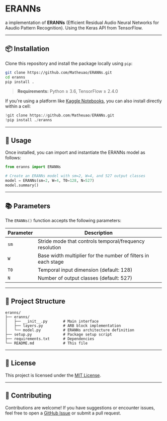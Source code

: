 
# ERANNs
a implementation of **ERANNs** (Efficient Residual Audio Neural Networks for Aaudio Pattern Recognition). Using the Keras API from TensorFlow.

---

## 📦 Installation

Clone this repository and install the package locally using `pip`:

```bash
git clone https://github.com/Matheuao/ERANNs.git
cd eranns
pip install .
````

> **Requirements:** Python ≥ 3.6, TensorFlow ≥ 2.4.0

If you're using a platform like [Kaggle Notebooks](https://www.kaggle.com/code), you can also install directly within a cell:

```python
!git clone https://github.com/Matheuao/ERANNs.git
!pip install ./eranns
```

---

## 🚀 Usage

Once installed, you can import and instantiate the ERANNs model as follows:

```python
from eranns import ERANNs

# Create an ERANNs model with sm=2, W=4, and 527 output classes
model = ERANNs(sm=2, W=4, T0=128, N=527)
model.summary()
```

---

## 📚 Parameters

The `ERANNs()` function accepts the following parameters:

| Parameter | Description                                                   |
| --------- | ------------------------------------------------------------- |
| `sm`      | Stride mode that controls temporal/frequency resolution       |
| `W`       | Base width multiplier for the number of filters in each stage |
| `T0`      | Temporal input dimension (default: 128)                       |
| `N`       | Number of output classes (default: 527)                       |

---

## 📁 Project Structure

```
eranns/
├── eranns/
│   ├── __init__.py       # Main interface
│   ├── layers.py         # ARB block implementation
│   └── model.py          # ERANNs architecture definition
├── setup.py              # Package setup script
├── requirements.txt      # Dependencies
└── README.md             # This file
```

---

## 📜 License

This project is licensed under the [MIT License](LICENSE).

---

## 🤝 Contributing

Contributions are welcome! If you have suggestions or encounter issues, feel free to open a [GitHub Issue](https://github.com/your-username/eranns/issues) or submit a pull request.



